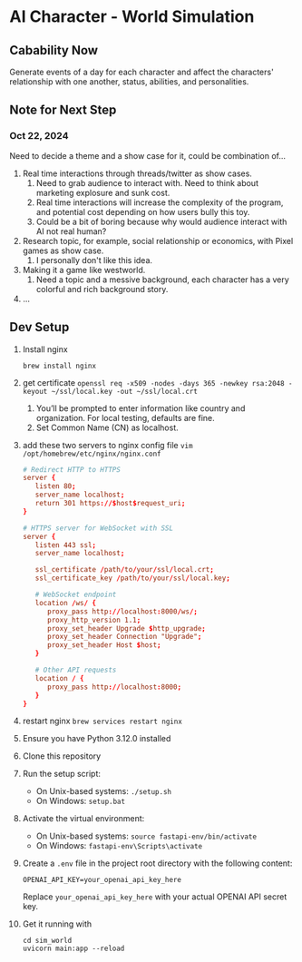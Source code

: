 # AI Character - World Simulation

## Cabability Now

Generate events of a day for each character and affect the characters' relationship with one another, status, abilities, and personalities.

## Note for Next Step

### Oct 22, 2024

Need to decide a theme and a show case for it, could be combination of...

1. Real time interactions through threads/twitter as show cases.
   1. Need to grab audience to interact with. Need to think about marketing explosure and sunk cost.
   2. Real time interactions will increase the complexity of the program, and potential cost depending on how users bully this toy.
   3. Could be a bit of boring because why would audience interact with AI not real human?
2. Research topic, for example, social relationship or economics, with Pixel games as show case.
   1. I personally don't like this idea.
3. Making it a game like westworld.
   1. Need a topic and a messive background, each character has a very colorful and rich background story.
4. ...

## Dev Setup

1. Install nginx

   ```shell
   brew install nginx
   ```

2. get certificate `openssl req -x509 -nodes -days 365 -newkey rsa:2048 -keyout ~/ssl/local.key -out ~/ssl/local.crt`
   1. You’ll be prompted to enter information like country and organization. For local testing, defaults are fine.
   2. Set Common Name (CN) as localhost.
3. add these two servers to nginx config file `vim /opt/homebrew/etc/nginx/nginx.conf`

   ```conf
   # Redirect HTTP to HTTPS
   server {
      listen 80;
      server_name localhost;
      return 301 https://$host$request_uri;
   }

   # HTTPS server for WebSocket with SSL
   server {
      listen 443 ssl;
      server_name localhost;

      ssl_certificate /path/to/your/ssl/local.crt;
      ssl_certificate_key /path/to/your/ssl/local.key;

      # WebSocket endpoint
      location /ws/ {
         proxy_pass http://localhost:8000/ws/;
         proxy_http_version 1.1;
         proxy_set_header Upgrade $http_upgrade;
         proxy_set_header Connection "Upgrade";
         proxy_set_header Host $host;
      }

      # Other API requests
      location / {
         proxy_pass http://localhost:8000;
      }
   }
   ```

4. restart nginx `brew services restart nginx`
4. Ensure you have Python 3.12.0 installed
5. Clone this repository
6. Run the setup script:
   - On Unix-based systems: `./setup.sh`
   - On Windows: `setup.bat`
7. Activate the virtual environment:
   - On Unix-based systems: `source fastapi-env/bin/activate`
   - On Windows: `fastapi-env\Scripts\activate`
8. Create a `.env` file in the project root directory with the following content:

    ```shell
    OPENAI_API_KEY=your_openai_api_key_here
    ```

    Replace `your_openai_api_key_here` with your actual OPENAI API secret key.
9. Get it running with

     ```shell
     cd sim_world
     uvicorn main:app --reload
     ```
